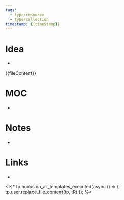 ```yaml
---
tags:
  - type/resource
  - type/collection
timestamp: {{timeStamp}}
---
```

# Idea
* 
{{fileContent}}

# MOC
* 

# Notes
* 

# Links
* 
<%*  tp.hooks.on_all_templates_executed(async () => { tp.user.replace_file_content(tp, tR) }); %>